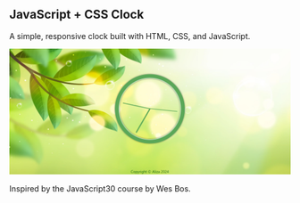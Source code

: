 ## JavaScript + CSS Clock


A simple, responsive clock built with HTML, CSS, and JavaScript.


![alt text](image.png)

Inspired by the JavaScript30 course by Wes Bos.
